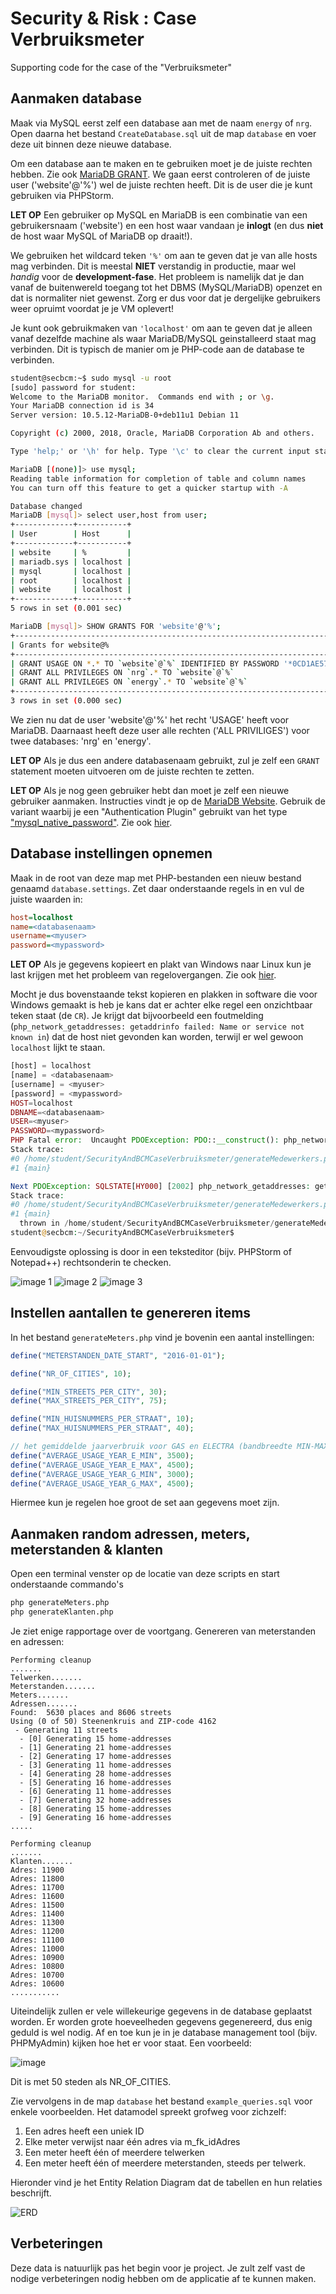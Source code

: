# Security & Risk : Case Verbruiksmeter
Supporting code for the case of the "Verbruiksmeter"

## Aanmaken database
Maak via MySQL eerst zelf een database aan met de naam `energy` of `nrg`. Open daarna het bestand `CreateDatabase.sql` uit
de map `database` en voer deze uit binnen deze nieuwe database.

Om een database aan te maken en te gebruiken moet je de juiste rechten hebben. Zie ook [MariaDB GRANT](https://mariadb.com/kb/en/grant/).  We gaan eerst controleren of
de juiste user ('website'@'%') wel de juiste rechten heeft. Dit is de user die je kunt gebruiken via PHPStorm. 

**LET OP** Een gebruiker op MySQL en MariaDB is een combinatie van een gebruikersnaam ('website') en een host waar vandaan je **inlogt** (en dus **niet** de host waar MySQL of MariaDB op draait!). 

We gebruiken het wildcard teken `'%'` om aan te geven dat je van alle hosts mag verbinden. Dit is meestal **NIET** verstandig in productie, maar wel *handig* voor de **development-fase**. Het probleem is namelijk dat je dan vanaf de buitenwereld toegang tot het DBMS (MySQL/MariaDB) openzet en dat is normaliter niet gewenst. Zorg er dus voor dat je dergelijke gebruikers weer opruimt voordat je je VM oplevert!

Je kunt ook gebruikmaken van `'localhost'` om aan te geven dat je alleen vanaf dezelfde machine als waar MariaDB/MySQL geinstalleerd staat mag verbinden. Dit is typisch de manier om je PHP-code aan de database te verbinden.

```bash
student@secbcm:~$ sudo mysql -u root
[sudo] password for student:
Welcome to the MariaDB monitor.  Commands end with ; or \g.
Your MariaDB connection id is 34
Server version: 10.5.12-MariaDB-0+deb11u1 Debian 11

Copyright (c) 2000, 2018, Oracle, MariaDB Corporation Ab and others.

Type 'help;' or '\h' for help. Type '\c' to clear the current input statement.

MariaDB [(none)]> use mysql;
Reading table information for completion of table and column names
You can turn off this feature to get a quicker startup with -A

Database changed
MariaDB [mysql]> select user,host from user;
+-------------+-----------+
| User        | Host      |
+-------------+-----------+
| website     | %         |
| mariadb.sys | localhost |
| mysql       | localhost |
| root        | localhost |
| website     | localhost |
+-------------+-----------+
5 rows in set (0.001 sec)

MariaDB [mysql]> SHOW GRANTS FOR 'website'@'%';
+--------------------------------------------------------------------------------------------------------+
| Grants for website@%                                                                                   |
+--------------------------------------------------------------------------------------------------------+
| GRANT USAGE ON *.* TO `website`@`%` IDENTIFIED BY PASSWORD '*0CD1AE57344BB752E3A08B733916948E5A4BF96C' |
| GRANT ALL PRIVILEGES ON `nrg`.* TO `website`@`%`                                                       |
| GRANT ALL PRIVILEGES ON `energy`.* TO `website`@`%`                                                    |
+--------------------------------------------------------------------------------------------------------+
3 rows in set (0.000 sec)

```

We zien nu dat de user 'website'@'%' het recht 'USAGE' heeft voor MariaDB. Daarnaast heeft deze user alle rechten ('ALL PRIVILIGES') voor twee databases: 'nrg' en 'energy'. 

**LET OP** Als je dus een andere databasenaam gebruikt, zul je zelf een `GRANT` statement moeten uitvoeren om de juiste rechten te zetten.

**LET OP** Als je nog geen gebruiker hebt dan moet je zelf een nieuwe gebruiker aanmaken. Instructies vindt je op de [MariaDB Website](https://mariadb.com/kb/en/create-user/). Gebruik de variant waarbij je een "Authentication Plugin" gebruikt van het type ["mysql_native_password"](https://mariadb.com/kb/en/authentication-plugin-mysql_native_password/). Zie ook [hier](https://mariadb.com/kb/en/create-user/#identified-viawith-authentication_plugin). 

## Database instellingen opnemen
Maak in de root van deze map met PHP-bestanden een nieuw bestand genaamd `database.settings`.
Zet daar onderstaande regels in en vul de juiste waarden in:
```ini
host=localhost
name=<databasenaam>
username=<myuser>
password=<mypassword>
```

**LET OP** Als je gegevens kopieert en plakt van Windows naar Linux kun je last krijgen met het probleem van regelovergangen. Zie ook [hier](https://www.aleksandrhovhannisyan.com/blog/crlf-vs-lf-normalizing-line-endings-in-git/#crlf-vs-lf-what-are-line-endings-anyway).

Mocht je dus bovenstaande tekst kopieren en plakken in software die voor Windows gemaakt is heb je kans dat er achter elke regel een onzichtbaar teken staat (de `CR`). 
Je krijgt dat bijvoorbeeld een foutmelding (`php_network_getaddresses: getaddrinfo failed: Name or service not known in`) dat de host niet gevonden kan worden, 
terwijl er wel gewoon `localhost` lijkt te staan. 

```PHP
[host] = localhost
[name] = <databasenaam>
[username] = <myuser>
[password] = <mypassword>
HOST=localhost
DBNAME=<databasenaam>
USER=<myuser>
PASSWORD=<mypassword>
PHP Fatal error:  Uncaught PDOException: PDO::__construct(): php_network_getaddresses: getaddrinfo failed: Name or service not known in /home/student/SecurityAndBCMCaseVerbruiksmeter/generateMedewerkers.php:24
Stack trace:
#0 /home/student/SecurityAndBCMCaseVerbruiksmeter/generateMedewerkers.php(24): PDO->__construct()
#1 {main}

Next PDOException: SQLSTATE[HY000] [2002] php_network_getaddresses: getaddrinfo failed: Name or service not known in /home/student/SecurityAndBCMCaseVerbruiksmeter/generateMedewerkers.php:24
Stack trace:
#0 /home/student/SecurityAndBCMCaseVerbruiksmeter/generateMedewerkers.php(24): PDO->__construct()
#1 {main}
  thrown in /home/student/SecurityAndBCMCaseVerbruiksmeter/generateMedewerkers.php on line 24
student@secbcm:~/SecurityAndBCMCaseVerbruiksmeter$
```
Eenvoudigste oplossing is door in een teksteditor (bijv. PHPStorm of Notepad++) rechtsonderin te checken.

![image 1](./images/NotepadPlusPlus-crlf.png)
![image 2](./images/NotepadPlusPlus-lf.png)
![image 3](./images/PHPStorm-crlf.png)



## Instellen aantallen te genereren items
In het bestand `generateMeters.php` vind je bovenin een aantal instellingen:
```php
define("METERSTANDEN_DATE_START", "2016-01-01");

define("NR_OF_CITIES", 10);

define("MIN_STREETS_PER_CITY", 30);
define("MAX_STREETS_PER_CITY", 75);

define("MIN_HUISNUMMERS_PER_STRAAT", 10);
define("MAX_HUISNUMMERS_PER_STRAAT", 40);

// het gemiddelde jaarverbruik voor GAS en ELECTRA (bandbreedte MIN-MAX)
define("AVERAGE_USAGE_YEAR_E_MIN", 3500);
define("AVERAGE_USAGE_YEAR_E_MAX", 4500);
define("AVERAGE_USAGE_YEAR_G_MIN", 3000);
define("AVERAGE_USAGE_YEAR_G_MAX", 4500);
```
Hiermee kun je regelen hoe groot de set aan gegevens moet zijn.

## Aanmaken random adressen, meters, meterstanden & klanten
Open een terminal venster op de locatie van deze scripts en start onderstaande commando's

```bash
php generateMeters.php
php generateKlanten.php
```

Je ziet enige rapportage over de voortgang. Genereren van meterstanden en adressen:
```text  
Performing cleanup
.......
Telwerken.......
Meterstanden.......
Meters.......
Adressen.......
Found:  5630 places and 8606 streets
Using (0 of 50) Steenenkruis and ZIP-code 4162
 - Generating 11 streets
  - [0] Generating 15 home-addresses
  - [1] Generating 21 home-addresses
  - [2] Generating 17 home-addresses
  - [3] Generating 11 home-addresses
  - [4] Generating 28 home-addresses
  - [5] Generating 16 home-addresses
  - [6] Generating 11 home-addresses
  - [7] Generating 32 home-addresses
  - [8] Generating 15 home-addresses
  - [9] Generating 16 home-addresses
.....
```

```text  
Performing cleanup
.......
Klanten.......
Adres: 11900 
Adres: 11800 
Adres: 11700 
Adres: 11600 
Adres: 11500 
Adres: 11400 
Adres: 11300 
Adres: 11200 
Adres: 11100 
Adres: 11000 
Adres: 10900 
Adres: 10800 
Adres: 10700 
Adres: 10600 
...........
```

Uiteindelijk zullen er vele willekeurige gegevens in de database geplaatst worden.
Er worden grote hoeveelheden gegevens gegenereerd, dus enig geduld is wel nodig.
Af en toe kun je in je database management tool (bijv. PHPMyAdmin) kijken hoe het er voor staat. Een voorbeeld:

![image](./images/database_report.png)

Dit is met 50 steden als NR_OF_CITIES.

Zie vervolgens in de map `database` het bestand  `example_queries.sql` voor enkele voorbeelden.
Het datamodel spreekt grofweg voor zichzelf:

1. Een adres heeft een uniek ID
1. Elke meter verwijst naar één adres via m_fk_idAdres
1. Een meter heeft één of meerdere telwerken
1. Een meter heeft één of meerdere meterstanden, steeds per telwerk.

Hieronder vind je het Entity Relation Diagram dat de tabellen en hun relaties beschrijft.

![ERD](images/Entity%20Relationship%20Diagram.png)

## Verbeteringen
Deze data is natuurlijk pas het begin voor je project. Je zult zelf vast de nodige verbeteringen nodig hebben
om de applicatie af te kunnen maken. 

